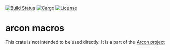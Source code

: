 [![Build Status](https://dev.azure.com/arcon-cda/arcon/_apis/build/status/cda-group.arcon?branchName=master)](https://dev.azure.com/arcon-cda/arcon/_build/latest?definitionId=1&branchName=master)
[![Cargo](https://img.shields.io/badge/crates.io-v0.1.2-orange)](https://crates.io/crates/arcon_macros)
[![License](https://img.shields.io/badge/License-BSD%203--Clause-blue)](https://github.com/cda-group/arcon)

# arcon macros

This crate is not intended to be used directly. It is a part of the [Arcon project](https://github.com/cda-group/arcon)
